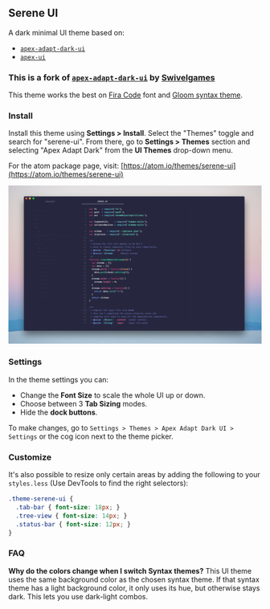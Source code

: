## Serene UI

A dark minimal UI theme based on:

  * [`apex-adapt-dark-ui`](https://github.com/swivelgames/apex-adapt-dark-ui)
  * [`apex-ui`](https://atom.io/themes/apex-ui)

### This is a fork of [`apex-adapt-dark-ui`](https://github.com/swivelgames/apex-adapt-dark-ui) by [Swivelgames](https://github.com/swivelgames)

This theme works the best on [Fira Code](https://github.com/tonsky/FiraCode) font and [Gloom syntax theme](https://atom.io/themes/gloom).

### Install

Install this theme using __Settings > Install__. Select the "Themes" toggle and search for "serene-ui". From there, go to __Settings > Themes__ section and selecting "Apex Adapt Dark" from the __UI Themes__ drop-down menu.

For the atom package page, visit: [https://atom.io/themes/serene-ui](https://atom.io/themes/serene-ui)

![Serene UI Preview](https://raw.githubusercontent.com/s-silva/serene-ui/master/preview.png)

### Settings

In the theme settings you can:

- Change the __Font Size__ to scale the whole UI up or down.
- Choose between 3 __Tab Sizing__ modes.
- Hide the  __dock buttons__.

To make changes, go to `Settings > Themes > Apex Adapt Dark UI > Settings` or the cog icon next to the theme picker.


### Customize

It's also possible to resize only certain areas by adding the following to your `styles.less` (Use DevTools to find the right selectors):

```css
.theme-serene-ui {
  .tab-bar { font-size: 18px; }
  .tree-view { font-size: 14px; }
  .status-bar { font-size: 12px; }
}
```


### FAQ

__Why do the colors change when I switch Syntax themes?__
This UI theme uses the same background color as the chosen syntax theme. If that syntax theme has a light background color, it only uses its hue, but otherwise stays dark. This lets you use dark-light combos.
